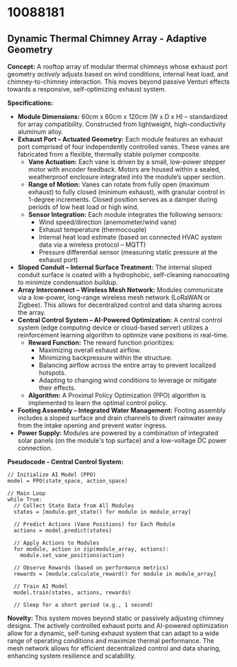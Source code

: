 # 10088181

## Dynamic Thermal Chimney Array - Adaptive Geometry

**Concept:** A rooftop array of modular thermal chimneys whose exhaust port geometry *actively* adjusts based on wind conditions, internal heat load, and chimney-to-chimney interaction. This moves beyond passive Venturi effects towards a responsive, self-optimizing exhaust system.

**Specifications:**

*   **Module Dimensions:** 60cm x 60cm x 120cm (W x D x H) – standardized for array compatibility. Constructed from lightweight, high-conductivity aluminum alloy.
*   **Exhaust Port – Actuated Geometry:** Each module features an exhaust port comprised of four independently controlled vanes. These vanes are fabricated from a flexible, thermally stable polymer composite.
    *   **Vane Actuation:** Each vane is driven by a small, low-power stepper motor with encoder feedback. Motors are housed within a sealed, weatherproof enclosure integrated into the module’s upper section.
    *   **Range of Motion:** Vanes can rotate from fully open (maximum exhaust) to fully closed (minimum exhaust), with granular control in 1-degree increments.  Closed position serves as a damper during periods of low heat load or high wind.
    *   **Sensor Integration:** Each module integrates the following sensors:
        *   Wind speed/direction (anemometer/wind vane)
        *   Exhaust temperature (thermocouple)
        *   Internal heat load estimate (based on connected HVAC system data via a wireless protocol – MQTT)
        *   Pressure differential sensor (measuring static pressure at the exhaust port)
*   **Sloped Conduit – Internal Surface Treatment:** The internal sloped conduit surface is coated with a hydrophobic, self-cleaning nanocoating to minimize condensation buildup.
*   **Array Interconnect – Wireless Mesh Network:** Modules communicate via a low-power, long-range wireless mesh network (LoRaWAN or Zigbee). This allows for decentralized control and data sharing across the array.
*   **Central Control System – AI-Powered Optimization:** A central control system (edge computing device or cloud-based server) utilizes a reinforcement learning algorithm to optimize vane positions in real-time. 
    *   **Reward Function:** The reward function prioritizes:
        *   Maximizing overall exhaust airflow.
        *   Minimizing backpressure within the structure.
        *   Balancing airflow across the entire array to prevent localized hotspots.
        *   Adapting to changing wind conditions to leverage or mitigate their effects.
    *   **Algorithm:** A Proximal Policy Optimization (PPO) algorithm is implemented to learn the optimal control policy.
*   **Footing Assembly – Integrated Water Management:**  Footing assembly includes a sloped surface and drain channels to divert rainwater away from the intake opening and prevent water ingress.
*   **Power Supply:**  Modules are powered by a combination of integrated solar panels (on the module's top surface) and a low-voltage DC power connection.

**Pseudocode - Central Control System:**

```
// Initialize AI Model (PPO)
model = PPO(state_space, action_space)

// Main Loop
while True:
  // Collect State Data from All Modules
  states = [module.get_state() for module in module_array]

  // Predict Actions (Vane Positions) for Each Module
  actions = model.predict(states)

  // Apply Actions to Modules
  for module, action in zip(module_array, actions):
    module.set_vane_positions(action)

  // Observe Rewards (based on performance metrics)
  rewards = [module.calculate_reward() for module in module_array]

  // Train AI Model
  model.train(states, actions, rewards)

  // Sleep for a short period (e.g., 1 second)
```

**Novelty:**  This system moves beyond static or passively adjusting chimney designs. The actively controlled exhaust ports and AI-powered optimization allow for a dynamic, self-tuning exhaust system that can adapt to a wide range of operating conditions and maximize thermal performance. The mesh network allows for efficient decentralized control and data sharing, enhancing system resilience and scalability.